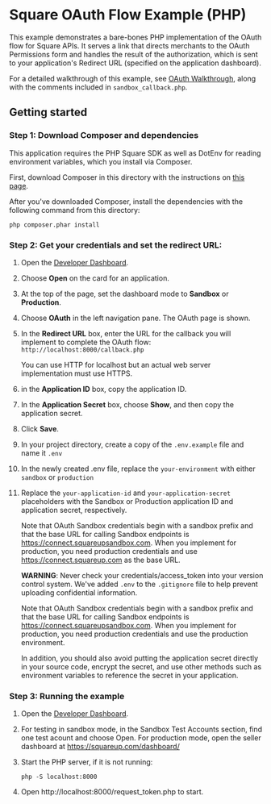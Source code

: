 # Square OAuth Flow Example (PHP)

This example demonstrates a bare-bones PHP implementation of the OAuth flow for
Square APIs. It serves a link that directs merchants to the OAuth Permissions form
and handles the result of the authorization, which is sent to your application's
Redirect URL (specified on the application dashboard).

For a detailed walkthrough of this example, see [OAuth Walkthrough](https://developer.squareup.com/docs/oauth-api/walkthrough),
along with the comments included in `sandbox_callback.php`.

## Getting started

### Step 1: Download Composer and dependencies

This application requires the PHP Square SDK as well as DotEnv for reading environment variables, which you install via
Composer.

First, download Composer in this directory with the instructions on
[this page](https://getcomposer.org/download/).

After you've downloaded Composer, install the dependencies with the following
command from this directory:

```
php composer.phar install
```

### Step 2: Get your credentials and set the redirect URL:

1. Open the [Developer Dashboard](https://developer.squareup.com/apps).
1. Choose **Open** on the card for an application.
1. At the top of the page, set the dashboard mode to **Sandbox** or **Production**.
1. Choose **OAuth** in the left navigation pane. The OAuth page is shown.
1. In the **Redirect URL** box, enter the URL for the callback you will implement to complete the OAuth flow:
    `http://localhost:8000/callback.php`

    You can use HTTP for localhost but an actual web server implementation must use HTTPS.
1. in the **Application ID** box, copy the application ID.
1. In the **Application Secret** box, choose **Show**, and then copy the application secret.
1. Click **Save**.
1. In your project directory, create a copy of the `.env.example` file and name it `.env`
1. In the newly created .env file, replace the `your-environment` with either `sandbox` or `production`
1. Replace the `your-application-id` and `your-application-secret` placeholders with the Sandbox or Production application ID and application secret, respectively.

    Note that OAuth Sandbox credentials begin with a sandbox prefix and that the base URL for calling Sandbox endpoints is https://connect.squareupsandbox.com. When you implement for production, you need production credentials and use https://connect.squareup.com as the base URL.

   **WARNING**: Never check your credentials/access_token into your version control system. We've added `.env` to the `.gitignore` file to help prevent uploading confidential information.


    Note that OAuth Sandbox credentials begin with a sandbox prefix and that the base URL for calling Sandbox endpoints is https://connect.squareupsandbox.com. When you implement for production, you need production credentials and use the production environment.

    In addition, you should also avoid putting the application secret directly in your source code, encrypt the secret, and use other methods such as environment variables to reference the secret in your application.

### Step 3: Running the example

1. Open the [Developer Dashboard](https://developer.squareup.com/apps).

1. For testing in sandbox mode, in the Sandbox Test Accounts section, find one test acount and choose Open. For production mode, open the seller dashboard at https://squareup.com/dashboard/

1. Start the PHP server, if it is not running:

    ```
    php -S localhost:8000
    ```

1. Open http://localhost:8000/request_token.php to start.
